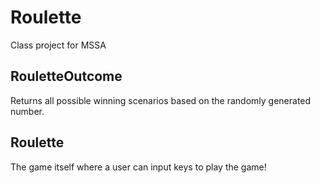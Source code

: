 # Roulette
Class project for MSSA

## RouletteOutcome 
Returns all possible winning scenarios based on the randomly generated number.
## Roulette 
The game itself where a user can input keys to play the game!

